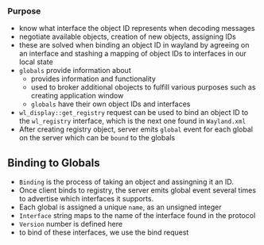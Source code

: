 ### Purpose
- know what interface the object ID represents when decoding messages
- negotiate available objects, creation of new objects, assigning IDs
- these are solved when binding an object ID in wayland by agreeing on an interface and stashing a mapping of object IDs to interfaces in our local state
- `globals` provide information about
    - provides information and functionality
    - used to broker additional obojects to fulfill various purposes such as creating application window
    - `globals` have their own object IDs and interfaces
- `wl_display::get_registry` request can be used to bind an object ID to the `wl_registry` interface, which is the next one found in `Wayland.xml`
- After creating registry object, server emits `global` event for each global on the server which can be `bound` to the globals

## Binding to Globals
- `Binding` is the process of taking an object and assingning it an ID.
- Once client binds to registry, the server emits global event several times to advertise which interfaces it supports.
- Each global is assigned a unique `name`, as an unsigned integer
- `Interface` string maps to the name of the interface found in the protocol
- `Version` number is defined here
- to bind of these interfaces, we use the bind request
